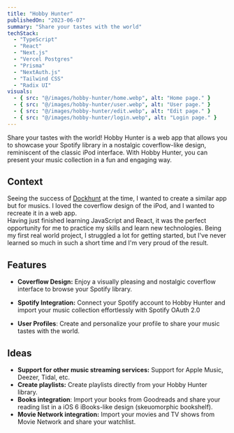 ```yaml
---
title: "Hobby Hunter"
publishedOn: "2023-06-07"
summary: "Share your tastes with the world"
techStack:
  - "TypeScript"
  - "React"
  - "Next.js"
  - "Vercel Postgres"
  - "Prisma"
  - "NextAuth.js"
  - "Tailwind CSS"
  - "Radix UI"
visuals:
  - { src: "@/images/hobby-hunter/home.webp", alt: "Home page." }
  - { src: "@/images/hobby-hunter/user.webp", alt: "User page." }
  - { src: "@/images/hobby-hunter/edit.webp", alt: "Edit page." }
  - { src: "@/images/hobby-hunter/login.webp", alt: "Login page." }
---
```


Share your tastes with the world! Hobby Hunter is a web app that allows you to showcase your Spotify library in a nostalgic coverflow-like design, reminiscent of the classic iPod interface. With Hobby Hunter, you can present your music collection in a fun and engaging way.

## **Context**

Seeing the success of [Dockhunt](https://www.dockhunt.com/) at the time, I wanted to create a similar app but for musics. I loved the coverflow design of the iPod, and I wanted to recreate it in a web app.\
Having just finished learning JavaScript and React, it was the perfect opportunity for me to practice my skills and learn new technologies. Being my first real world project, I struggled a lot for getting started, but I've never learned so much in such a short time and I'm very proud of the result.

## **Features**

- **Coverflow Design:** Enjoy a visually pleasing and nostalgic coverflow interface to browse your Spotify library.

- **Spotify Integration:** Connect your Spotify account to Hobby Hunter and import your music collection effortlessly with Spotify OAuth 2.0

- **User Profiles**: Create and personalize your profile to share your music tastes with the world.

## **Ideas**

- **Support for other music streaming services:** Support for Apple Music, Deezer, Tidal, etc.
- **Create playlists:** Create playlists directly from your Hobby Hunter library.
- **Books integration**: Import your books from Goodreads and share your reading list in a iOS 6 iBooks-like design (skeuomorphic bookshelf).
- **Movie Network integration:** Import your movies and TV shows from Movie Network and share your watchlist.
